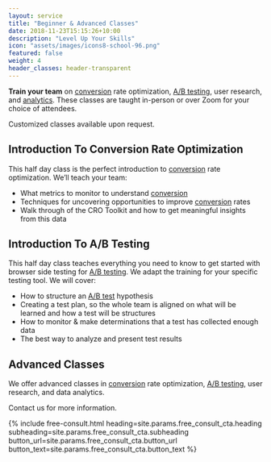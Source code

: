 ```yaml
---
layout: service
title: "Beginner & Advanced Classes"
date: 2018-11-23T15:15:26+10:00
description: "Level Up Your Skills"
icon: "assets/images/icons8-school-96.png"
featured: false
weight: 4
header_classes: header-transparent
---
```


**Train your team** on <a class="glossary-word" href="https://experimentzone.com/support/glossary/#Conversion">conversion</a> rate optimization, <a class="glossary-word" href="https://experimentzone.com/support/glossary/#AB-Testing">A/B testing</a>, user research, and <a class="glossary-word" href="https://experimentzone.com/support/glossary/#Analytics">analytics</a>. These classes are taught in-person or over Zoom for your choice of attendees.

Customized classes available upon request.

## Introduction To Conversion Rate Optimization

This half day class is the perfect introduction to <a class="glossary-word" href="https://experimentzone.com/support/glossary/#Conversion">conversion</a> rate optimization. We’ll teach your team:

- What metrics to monitor to understand <a class="glossary-word" href="https://experimentzone.com/support/glossary/#Conversion">conversion</a>
- Techniques for uncovering opportunities to improve <a class="glossary-word" href="https://experimentzone.com/support/glossary/#Conversion">conversion</a> rates
- Walk through of the CRO Toolkit and how to get meaningful insights from this data

## Introduction To A/B Testing

This half day class teaches everything you need to know to get started with browser side testing for <a class="glossary-word" href="https://experimentzone.com/support/glossary/#AB-Testing">A/B testing</a>. We adapt the training for your specific testing tool. We will cover:

- How to structure an <a class="glossary-word" href="https://experimentzone.com/support/glossary/#AB-Testing">A/B test</a> hypothesis
- Creating a test plan, so the whole team is aligned on what will be learned and how a test will be structures
- How to monitor & make determinations that a test has collected enough data
- The best way to analyze and present test results

## Advanced Classes

We offer advanced classes in <a class="glossary-word" href="https://experimentzone.com/support/glossary/#Conversion">conversion</a> rate optimization, <a class="glossary-word" href="https://experimentzone.com/support/glossary/#AB-Testing">A/B testing</a>, user research, and data analytics.

Contact us for more information.

{% include free-consult.html heading=site.params.free_consult_cta.heading
subheading=site.params.free_consult_cta.subheading
button_url=site.params.free_consult_cta.button_url
button_text=site.params.free_consult_cta.button_text %}
